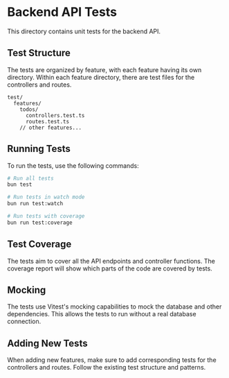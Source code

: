 # Backend API Tests

This directory contains unit tests for the backend API.

## Test Structure

The tests are organized by feature, with each feature having its own directory. Within each feature directory, there are test files for the controllers and routes.

```
test/
  features/
    todos/
      controllers.test.ts
      routes.test.ts
    // other features...
```

## Running Tests

To run the tests, use the following commands:

```bash
# Run all tests
bun test

# Run tests in watch mode
bun run test:watch

# Run tests with coverage
bun run test:coverage
```

## Test Coverage

The tests aim to cover all the API endpoints and controller functions. The coverage report will show which parts of the code are covered by tests.

## Mocking

The tests use Vitest's mocking capabilities to mock the database and other dependencies. This allows the tests to run without a real database connection.

## Adding New Tests

When adding new features, make sure to add corresponding tests for the controllers and routes. Follow the existing test structure and patterns.
